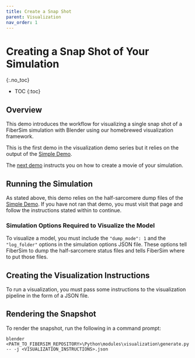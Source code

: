 ```yaml
---
title: Create a Snap Shot
parent: Visualization
nav_order: 1
---
```


# Creating a Snap Shot of Your Simulation
{:.no_toc}

* TOC
{:toc}

## Overview

This demo introduces the workflow for visualizing a single snap shot of a FiberSim simulation with Blender using our homebrewed visualization framework.

This is the first demo in the visualization demo series but it relies on the output of the [Simple Demo](../../run_a_simulation/simple/simple.md). 

The [next demo](../create_a_movie/create_a_movie.md) instructs you on how to create a movie of your simulation.

## Running the Simulation

As stated above, this demo relies on the half-sarcomere dump files of the [Simple Demo](../../run_a_simulation/simple/simple.md). If you have not ran that demo, you must visit that page and follow the instructions stated within to continue.

### Simulation Options Required to Visualize the Model

To visualize a model, you must include the `"dump_mode": 1` and the `"log_folder"` options in the simulation options JSON file. These options tell FiberSim to dump the half-sarcomere status files and tells FiberSim where to put those files.

## Creating the Visualization Instructions

To run a visualization, you must pass some instructions to the visualization pipeline in the form of a JSON file.

## Rendering the Snapshot

To render the snapshot, run the following in a command prompt:

```
blender <PATH_TO_FIBERSIM_REPOSITORY>\Python\modules\visualization\generate.py -- -j <VISUALIZATION_INSTRUCTIONS>.json
```